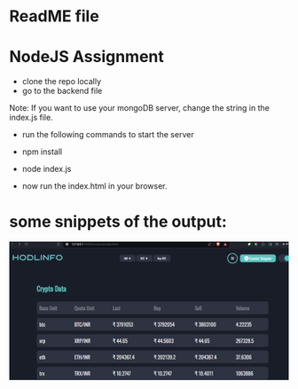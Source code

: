 # ReadME file

# NodeJS Assignment
- clone the repo locally
- go to the backend file

 Note: If you want to use your mongoDB server, change the string in the index.js file.

- run the following commands to start the server
 - npm install
 - node index.js

- now run the index.html in your browser.

 # some snippets of the output:

 ![Image](frontend/images/image.png)
